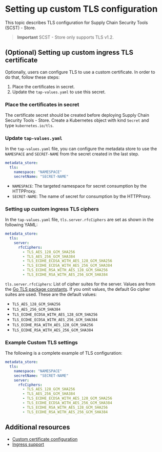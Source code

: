 # Setting up custom TLS configuration

This topic describes TLS configuration for Supply Chain Security Tools (SCST) - Store.

> **Important** SCST - Store only supports TLS v1.2.

## (Optional) Setting up custom ingress TLS certificate

Optionally, users can configure TLS to use a custom certificate. In order to do that, follow these steps:

1. Place the certificates in secret.
1. Update the `tap-values.yaml` to use this secret.

### Place the certificates in secret

The certificate secret should be created before deploying Supply Chain Security Tools - Store. Create a Kubernetes object with kind `Secret` and type `kubernetes.io/tls`.

### Update `tap-values.yaml`

In the `tap-values.yaml` file, you can configure the metadata store to use the `NAMESPACE` and `SECRET-NAME` from the secret created in the last step.

```yaml
metadata_store:
  tls:
    namespace: "NAMESPACE"
    secretName: "SECRET-NAME"
```

- `NAMESPACE`: The targeted namespace for secret consumption by the HTTPProxy.
- `SECRET-NAME`: The name of secret for consumption by the HTTPProxy.

### Setting up custom ingress TLS ciphers

In the `tap-values.yaml` file, `tls.server.rfcCiphers` are set as shown in the following YAML:

```yaml
metadata_store:
  tls:
    server:
      rfcCiphers:
        - TLS_AES_128_GCM_SHA256
        - TLS_AES_256_GCM_SHA384
        - TLS_ECDHE_ECDSA_WITH_AES_128_GCM_SHA256
        - TLS_ECDHE_ECDSA_WITH_AES_256_GCM_SHA384
        - TLS_ECDHE_RSA_WITH_AES_128_GCM_SHA256
        - TLS_ECDHE_RSA_WITH_AES_256_GCM_SHA384
```

`tls.server.rfcCiphers`: List of cipher suites for the server. Values are from the [Go TLS package constants](https://golang.org/pkg/crypto/tls/#pkg-constants). If you omit values, the default Go cipher suites are used. These are the default values:

- `TLS_AES_128_GCM_SHA256`
- `TLS_AES_256_GCM_SHA384`
- `TLS_ECDHE_ECDSA_WITH_AES_128_GCM_SHA256`
- `TLS_ECDHE_ECDSA_WITH_AES_256_GCM_SHA384`
- `TLS_ECDHE_RSA_WITH_AES_128_GCM_SHA256`
- `TLS_ECDHE_RSA_WITH_AES_256_GCM_SHA384`

### Example Custom TLS settings

The following is a complete example of TLS configuration:

```yaml
metadata_store:
  tls:
    namespace: "NAMESPACE"
    secretName: "SECRET-NAME"
    server:
      rfcCiphers:
        - TLS_AES_128_GCM_SHA256
        - TLS_AES_256_GCM_SHA384
        - TLS_ECDHE_ECDSA_WITH_AES_128_GCM_SHA256
        - TLS_ECDHE_ECDSA_WITH_AES_256_GCM_SHA384
        - TLS_ECDHE_RSA_WITH_AES_128_GCM_SHA256
        - TLS_ECDHE_RSA_WITH_AES_256_GCM_SHA384
```

## Additional resources

- [Custom certificate configuration](custom-cert.hbs.md)
- [Ingress support](ingress.hbs.md)

